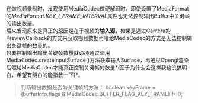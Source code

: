 在做视频录制时，发现使用MediaCodec做硬解码时，即使设置了MediaFormat的*MediaFormat.KEY_I_FRAME_INTERVAL*属性也无法控制输出Buffer中关键帧的输出数量。  
  后来发现原来是真正的原因是在于视频的**输入源**，如果是通过Camera的PreviewCallback的方式来获取视频数据再喂给MediaCodec的方式是无法控制输出关键帧的数量的。  
   想要控制输出输出关键帧数量就必须通过调用MediaCodec.createInputSurface()方法获取输入Surface，再通过Opengl渲染后喂给MediaCodec才能真正控制关键帧的数量*(至于为什么会这样我也没搞明白，希望有明白的能指教一下)*。
 > 判断输出数据是否为关键帧的方法：
 > boolean keyFrame = (bufferInfo.flags & MediaCodec.BUFFER_FLAG_KEY_FRAME) != 0;
